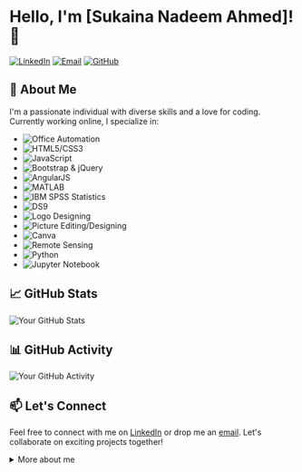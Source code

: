 <!-- Your Name -->
# Hello, I'm [Sukaina Nadeem Ahmed]! 👋

<!-- Badges -->
[![LinkedIn](https://img.shields.io/badge/LinkedIn-Connect-blue)](https://www.linkedin.com/in/sukaina-nadeem-ahmed-5341a0211?utm_source=share&utm_campaign=share_via&utm_content=profile&utm_medium=android_app)
[![Email](https://img.shields.io/badge/Email-Contact-red)](mailto:webqueen322@gmail.com)
[![GitHub](https://img.shields.io/badge/GitHub-Follow-brightgreen)](https://github.com/SukainaNadeemAhmed)

## 🚀 About Me

I'm a passionate individual with diverse skills and a love for coding. Currently working online, I specialize in:



- ![Office Automation](https://img.shields.io/badge/Office%20Automation-Expert-brightgreen)
- ![HTML5/CSS3](https://img.shields.io/badge/HTML5%2FCSS3-Advanced-yellow)
- ![JavaScript](https://img.shields.io/badge/JavaScript-Intermediate-blue)
- ![Bootstrap & jQuery](https://img.shields.io/badge/Bootstrap%20%26%20jQuery-Intermediate-blue)
- ![AngularJS](https://img.shields.io/badge/AngularJS-Intermediate-blue)
- ![MATLAB](https://img.shields.io/badge/MATLAB-Intermediate-blue)
- ![IBM SPSS Statistics](https://img.shields.io/badge/IBM%20SPSS%20Statistics-Intermediate-blue)
- ![DS9](https://img.shields.io/badge/DS9-Intermediate-blue)
- ![Logo Designing](https://img.shields.io/badge/Logo%20Designing-Expert-brightgreen)
- ![Picture Editing/Designing](https://img.shields.io/badge/Picture%20Editing%2FDesigning-Expert-brightgreen)
- ![Canva](https://img.shields.io/badge/Canva-Expert-brightgreen)
- ![Remote Sensing](https://img.shields.io/badge/Remote%20Sensing-Intermediate-blue)
- ![Python](https://img.shields.io/badge/Python-Intermediate-blue)
- ![Jupyter Notebook](https://img.shields.io/badge/Jupyter%20Notebook-Intermediate-blue)


## 📈 GitHub Stats

![Your GitHub Stats](https://github-readme-stats.vercel.app/api?username=SukainaNadeemAhmed&show_icons=true&count_private=true&hide=contribs)

## 📊 GitHub Activity

![Your GitHub Activity](https://activity-graph.herokuapp.com/graph?username=SukainaNadeemAhmed)


## 📫 Let's Connect

Feel free to connect with me on [LinkedIn](https://www.linkedin.com/in/SukainaNadeemAhmed/) or drop me an [email](mailto:webqueen322@gmail.com). Let's collaborate on exciting projects together!

<!-- Collapsible Section -->
<details>
  <summary>More about me</summary>

  <!-- Additional Information -->
 “Success usually comes to those who are too busy looking for it.”

My objective is to take up the challenges of life by way of learning and experience to achieve highest degree of self-satisfaction and therein serve the organization and society by developing oneself

</details>
